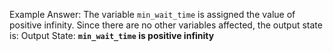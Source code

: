 Example Answer:
The variable `min_wait_time` is assigned the value of positive infinity. Since there are no other variables affected, the output state is:
Output State: **`min_wait_time` is positive infinity**